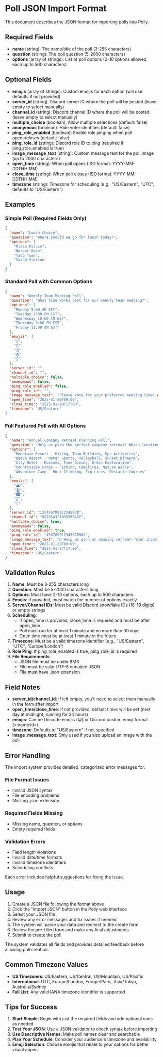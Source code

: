 # Poll JSON Import Format

This document describes the JSON format for importing polls into Polly.

## Required Fields

- **name** (string): The name/title of the poll (3-255 characters)
- **question** (string): The poll question (5-2000 characters)
- **options** (array of strings): List of poll options (2-10 options allowed, each up to 500 characters)

## Optional Fields

- **emojis** (array of strings): Custom emojis for each option (will use defaults if not provided)
- **server_id** (string): Discord server ID where the poll will be posted (leave empty to select manually)
- **channel_id** (string): Discord channel ID where the poll will be posted (leave empty to select manually)
- **multiple_choice** (boolean): Allow multiple selections (default: false)
- **anonymous** (boolean): Hide voter identities (default: false)
- **ping_role_enabled** (boolean): Enable role pinging when poll opens/closes (default: false)
- **ping_role_id** (string): Discord role ID to ping (required if ping_role_enabled is true)
- **image_message_text** (string): Custom message text for the poll image (up to 2000 characters)
- **open_time** (string): When poll opens (ISO format: YYYY-MM-DDTHH:MM)
- **close_time** (string): When poll closes (ISO format: YYYY-MM-DDTHH:MM)
- **timezone** (string): Timezone for scheduling (e.g., "US/Eastern", "UTC", defaults to "US/Eastern")

## Examples

### Simple Poll (Required Fields Only)
```json
{
  "name": "Lunch Choice",
  "question": "Where should we go for lunch today?",
  "options": [
    "Pizza Palace",
    "Burger Barn", 
    "Taco Town",
    "Salad Station"
  ]
}
```

### Standard Poll with Common Options
```json
{
  "name": "Weekly Team Meeting Poll",
  "question": "What time works best for our weekly team meeting?",
  "options": [
    "Monday 9:00 AM EST",
    "Tuesday 2:00 PM EST", 
    "Wednesday 10:00 AM EST",
    "Thursday 3:00 PM EST",
    "Friday 11:00 AM EST"
  ],
  "emojis": [
    "📅",
    "⏰", 
    "🗓️",
    "⌚",
    "📆"
  ],
  "server_id": "",
  "channel_id": "",
  "multiple_choice": false,
  "anonymous": false,
  "ping_role_enabled": false,
  "ping_role_id": "",
  "image_message_text": "Please vote for your preferred meeting time! 🗳️",
  "open_time": "2025-01-20T09:00",
  "close_time": "2025-01-20T17:00",
  "timezone": "US/Eastern"
}
```

### Full Featured Poll with All Options
```json
{
  "name": "Annual Company Retreat Planning Poll",
  "question": "Help us plan the perfect company retreat! Which location and activities would you prefer for our 2025 annual retreat?",
  "options": [
    "Mountain Resort - Hiking, Team Building, Spa Activities",
    "Beach Resort - Water Sports, Volleyball, Sunset Dinners", 
    "City Hotel - Museums, Fine Dining, Urban Exploration",
    "Countryside Lodge - Fishing, Campfires, Nature Walks",
    "Adventure Camp - Rock Climbing, Zip Lines, Obstacle Courses"
  ],
  "emojis": [
    "🏔️",
    "🏖️",
    "🏙️", 
    "🌲",
    "🧗"
  ],
  "server_id": "123456789012345678",
  "channel_id": "987654321098765432",
  "multiple_choice": true,
  "anonymous": false,
  "ping_role_enabled": true,
  "ping_role_id": "456789012345678901",
  "image_message_text": "🎉 Help us plan an amazing retreat! Your input matters - vote for your top preferences! 🎉",
  "open_time": "2025-01-20T09:00",
  "close_time": "2025-01-27T17:00",
  "timezone": "US/Eastern"
}
```

## Validation Rules

1. **Name**: Must be 3-255 characters long
2. **Question**: Must be 5-2000 characters long
3. **Options**: Must have 2-10 options, each up to 500 characters
4. **Emojis**: If provided, must match the number of options exactly
5. **Server/Channel IDs**: Must be valid Discord snowflake IDs (18-19 digits) or empty strings
6. **Scheduling**: 
   - If open_time is provided, close_time is required and must be after open_time
   - Poll must run for at least 1 minute and no more than 30 days
   - Open time must be at least 1 minute in the future
7. **Timezone**: Must be a valid timezone identifier (e.g., "US/Eastern", "UTC", "Europe/London")
8. **Role Ping**: If ping_role_enabled is true, ping_role_id is required
9. **File Requirements**: 
   - JSON file must be under 8MB
   - File must be valid UTF-8 encoded JSON
   - File must have .json extension

## Field Notes

- **server_id/channel_id**: If left empty, you'll need to select them manually in the form after import
- **open_time/close_time**: If not provided, default times will be set (next day at midnight, running for 24 hours)
- **emojis**: Can be Unicode emojis (😀) or Discord custom emoji format (<:name:id>)
- **timezone**: Defaults to "US/Eastern" if not specified
- **image_message_text**: Only used if you also upload an image with the poll

## Error Handling

The import system provides detailed, categorized error messages for:

### File Format Issues
- Invalid JSON syntax
- File encoding problems
- Missing .json extension

### Required Fields Missing
- Missing name, question, or options
- Empty required fields

### Validation Errors
- Field length violations
- Invalid date/time formats
- Invalid timezone identifiers
- Scheduling conflicts

Each error includes helpful suggestions for fixing the issue.

## Usage

1. Create a JSON file following the format above
2. Click the "Import JSON" button in the Polly web interface
3. Select your JSON file
4. Review any error messages and fix issues if needed
5. The system will parse your data and redirect to the create form
6. Review the pre-filled form and make any final adjustments
7. Submit to create the poll

The system validates all fields and provides detailed feedback before allowing poll creation.

## Common Timezone Values

- **US Timezones**: US/Eastern, US/Central, US/Mountain, US/Pacific
- **International**: UTC, Europe/London, Europe/Paris, Asia/Tokyo, Australia/Sydney
- **Full List**: Any valid IANA timezone identifier is supported

## Tips for Success

1. **Start Simple**: Begin with just the required fields and add optional ones as needed
2. **Test Your JSON**: Use a JSON validator to check syntax before importing
3. **Use Descriptive Names**: Make poll names clear and searchable
4. **Plan Your Schedule**: Consider your audience's timezone and availability
5. **Emoji Selection**: Choose emojis that relate to your options for better visual appeal
